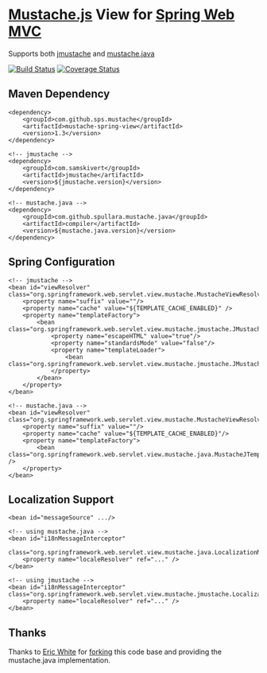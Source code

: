 [Mustache.js](http://mustache.github.com/mustache.5.html) View for [Spring Web MVC](http://static.springsource.org/spring/docs/4.0.x/spring-framework-reference/html/mvc.html)
============================================================================
Supports both [jmustache](https://github.com/samskivert/jmustache) and [mustache.java](https://github.com/spullara/mustache.java)

[![Build Status](https://travis-ci.org/sps/mustache-spring-view.png?branch=master)](https://travis-ci.org/sps/mustache-spring-view)
[![Coverage Status](https://coveralls.io/repos/sps/mustache-spring-view/badge.png?branch=master)](https://coveralls.io/r/sps/mustache-spring-view?branch=master)

Maven Dependency
-----------------

    <dependency>
        <groupId>com.github.sps.mustache</groupId>
        <artifactId>mustache-spring-view</artifactId>
        <version>1.3</version>
    </dependency>

    <!-- jmustache -->
    <dependency>
        <groupId>com.samskivert</groupId>
        <artifactId>jmustache</artifactId>
        <version>${jmustache.version}</version>
    </dependency>

    <!-- mustache.java -->
    <dependency>
		<groupId>com.github.spullara.mustache.java</groupId>
        <artifactId>compiler</artifactId>
        <version>${mustache.java.version}</version>
    </dependency>



Spring Configuration
-------------
    <!-- jmustache -->
    <bean id="viewResolver" class="org.springframework.web.servlet.view.mustache.MustacheViewResolver">
        <property name="suffix" value=""/>
        <property name="cache" value="${TEMPLATE_CACHE_ENABLED}" />
        <property name="templateFactory">
            <bean class="org.springframework.web.servlet.view.mustache.jmustache.JMustacheTemplateFactory">
                <property name="escapeHTML" value="true"/>
                <property name="standardsMode" value="false"/>
                <property name="templateLoader">
                    <bean class="org.springframework.web.servlet.view.mustache.jmustache.JMustacheTemplateLoader"/>                                
                </property>
            </bean>
        </property>
    </bean>

	<!-- mustache.java -->
    <bean id="viewResolver" class="org.springframework.web.servlet.view.mustache.MustacheViewResolver">
        <property name="suffix" value=""/>
        <property name="cache" value="${TEMPLATE_CACHE_ENABLED}"/>
        <property name="templateFactory">
            <bean class="org.springframework.web.servlet.view.mustache.java.MustacheJTemplateFactory" />
        </property>
    </bean>

    

Localization Support
---------------
	<bean id="messageSource" .../>
    
    <!-- using mustache.java -->
    <bean id="i18nMessageInterceptor"
          class="org.springframework.web.servlet.view.mustache.java.LocalizationMessageInterceptor">
        <property name="localeResolver" ref="..." />
    </bean>

	<!-- using jmustache -->
	<bean id="i18nMessageInterceptor" class="org.springframework.web.servlet.view.mustache.jmustache.LocalizationMessageInterceptor">
        <property name="localeResolver" ref="..." />
    </bean>
    

Thanks
---------------
Thanks to [Eric White](https://github.com/ericdwhite) for [forking](https://github.com/ericdwhite/mustache.java-spring-webmvc/) this code base and providing the mustache.java implementation.
